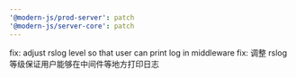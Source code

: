 ```yaml
---
'@modern-js/prod-server': patch
'@modern-js/server-core': patch
---
```


fix: adjust rslog level so that user can print log in middleware
fix: 调整 rslog 等级保证用户能够在中间件等地方打印日志
